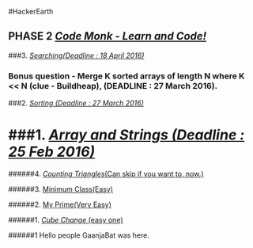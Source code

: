 
#HackerEarth

## PHASE 2 [_Code Monk - Learn and Code!_](https://www.hackerearth.com/codemonk/)
###3. [_Searching(Deadline : 18 April 2016)_](https://www.hackerearth.com/notes/searching-code-monk/)

### Bonus question - Merge K sorted arrays of length N where K << N (clue - Buildheap), (DEADLINE : 27 March 2016).

###2. [_Sorting (Deadline : 27 March 2016)_](https://www.hackerearth.com/notes/sorting-code-monk/)

###1. [_Array and Strings (Deadline : 25 Feb 2016)_](https://www.hackerearth.com/notes/array-and-strings-code-monk/)
======================================================================================
######4. [_Counting Triangles_(Can skip if you want to, now.)](https://www.hackerearth.com/problem/algorithm/counting-triangles/)

######3. [Minimum Class(Easy)](https://www.hackerearth.com/problem/algorithm/minimum-class/)

######2. [My Prime(Very Easy)](https://www.hackerearth.com/problem/algorithm/my-prime/)

######1. [_Cube Change_ (easy one)](https://www.hackerearth.com/problem/algorithm/cube-change-qualifier2/) 

######1 Hello people GaanjaBat was here.
